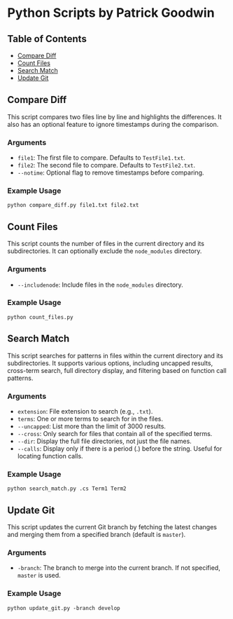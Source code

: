 # Python Scripts by Patrick Goodwin

## Table of Contents
- [Compare Diff](#compare-diff)
- [Count Files](#count-files)
- [Search Match](#search-match)
- [Update Git](#update-git)

## Compare Diff
This script compares two files line by line and highlights the differences. It also has an optional feature to ignore timestamps during the comparison.

### Arguments
- `file1`: The first file to compare. Defaults to `TestFile1.txt`.
- `file2`: The second file to compare. Defaults to `TestFile2.txt`.
- `--notime`: Optional flag to remove timestamps before comparing.

### Example Usage
```
python compare_diff.py file1.txt file2.txt
```

## Count Files
This script counts the number of files in the current directory and its subdirectories. It can optionally exclude the `node_modules` directory.

### Arguments
- `--includenode`: Include files in the `node_modules` directory.

### Example Usage
```
python count_files.py
```

## Search Match
This script searches for patterns in files within the current directory and its subdirectories. It supports various options, including uncapped results, cross-term search, full directory display, and filtering based on function call patterns.

### Arguments
- `extension`: File extension to search (e.g., `.txt`).
- `terms`: One or more terms to search for in the files.
- `--uncapped`: List more than the limit of 3000 results.
- `--cross`: Only search for files that contain all of the specified terms.
- `--dir`: Display the full file directories, not just the file names.
- `--calls`: Display only if there is a period (.) before the string. Useful for locating function calls.

### Example Usage
```
python search_match.py .cs Term1 Term2
```

## Update Git
This script updates the current Git branch by fetching the latest changes and merging them from a specified branch (default is `master`).

### Arguments
- `-branch`: The branch to merge into the current branch. If not specified, `master` is used.

### Example Usage
```
python update_git.py -branch develop
```

